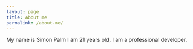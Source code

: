 ```yaml
---
layout: page
title: About me
permalink: /about-me/
---
```


My name is Simon Palm I am 21 years old, I am a professional developer.
